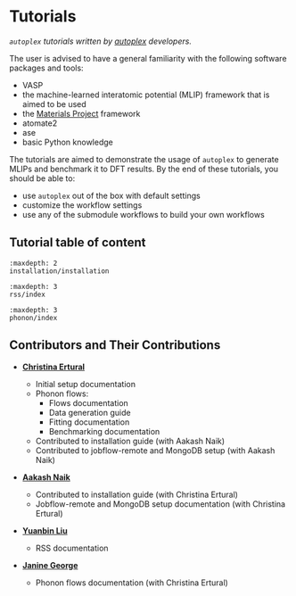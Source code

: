 Tutorials
==========

*`autoplex` tutorials written by [autoplex](https://github.com/autoatml/autoplex) developers.*

The user is advised to have a general familiarity with the following software packages and tools:
 * VASP
 * the machine-learned interatomic potential (MLIP) framework that is aimed to be used
 * the [Materials Project](https://next-gen.materialsproject.org/) framework
 * atomate2
 * ase
 * basic Python knowledge

The tutorials are aimed to demonstrate the usage of `autoplex` to generate MLIPs and benchmark it to DFT results.
By the end of these tutorials, you should be able to:

* use `autoplex` out of the box with default settings
* customize the workflow settings
* use any of the submodule workflows to build your own workflows

## Tutorial table of content

```{toctree}
:maxdepth: 2
installation/installation
```

```{toctree}
:maxdepth: 3
rss/index
```

```{toctree}
:maxdepth: 3
phonon/index
```

## Contributors and Their Contributions

- **[Christina Ertural](mailto:christina.ertural@bam.de)**  
  - Initial setup documentation
  - Phonon flows:
    - Flows documentation
    - Data generation guide
    - Fitting documentation
    - Benchmarking documentation
  - Contributed to installation guide (with Aakash Naik)
  - Contributed to jobflow-remote and MongoDB setup (with Aakash Naik)

- **[Aakash Naik](mailto:aakash.naik@bam.de)**  
  - Contributed to installation guide (with Christina Ertural)
  - Jobflow-remote and MongoDB setup documentation (with Christina Ertural)

- **[Yuanbin Liu](mailto:lyb122502@126.com)**  
  - RSS documentation

- **[Janine George](mailto:janine.george@bam.de)**  
  - Phonon flows documentation (with Christina Ertural)


